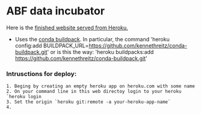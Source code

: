# ABF data incubator

Here is the [finished website served from Heroku.](https://hard-drive.herokuapp.com/)

 * Uses the [conda buildpack](https://github.com/kennethreitz/conda-buildpack). In particular, the command 'heroku config:add BUILDPACK_URL=https://github.com/kennethreitz/conda-buildpack.git' or is this the way: 'heroku buildpacks:add https://github.com/kennethreitz/conda-buildpack.git'


### Intrusctions for deploy:

	1. Beging by creating an empty heroku app on heroku.com with some name
	2. On your command line in this web directoy login to your heroku `heroku login
	3. Set the origin `heroku git:remote -a your-heroku-app-name`
	4.



